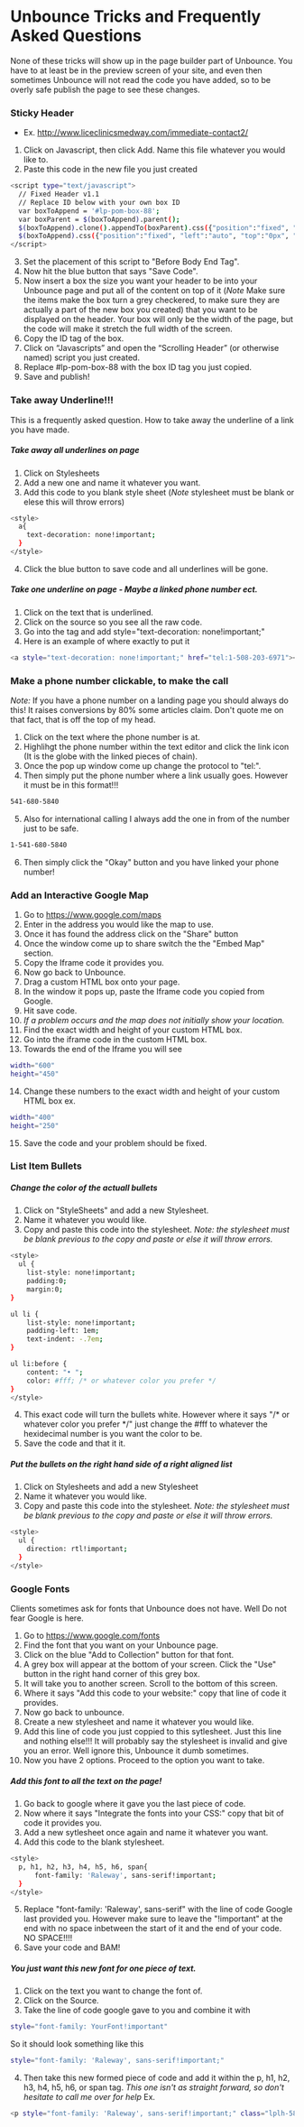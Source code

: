 # Unbounce Tricks and Frequently Asked Questions

None of these tricks will show up in the page builder part of Unbounce. You have to at least be in the preview screen of your site, and even then sometimes Unbounce will not read the code you have added, so to be overly safe publish the page to see these changes. 

### Sticky Header

  - Ex. http://www.liceclinicsmedway.com/immediate-contact2/

1. Click on Javascript, then click Add. Name this file whatever you would like to. 
2. Paste this code in the new file you just created
```sh
<script type="text/javascript">
  // Fixed Header v1.1
  // Replace ID below with your own box ID
  var boxToAppend = '#lp-pom-box-88';
  var boxParent = $(boxToAppend).parent();
  $(boxToAppend).clone().appendTo(boxParent).css({"position":"fixed", "left":"0", "top":"0", "width":"100%", "z-index":"899"}).children().remove();
  $(boxToAppend).css({"position":"fixed", "left":"auto", "top":"0px", "width":"100%", "z-index":"999", "border-style":"none none none none", "border-width":"0px", "background":"none"});
</script>
```
3. Set the placement of this script to "Before Body End Tag". 
4. Now hit the blue button that says "Save Code". 
5. Now insert a box the size you want your header to be into your Unbounce page and put all of the content on top of it (*Note* Make sure the items make the box turn a grey checkered, to make sure they are actually a part of the new box you created) that you want to be displayed on the header. Your box will only be the width of the page, but the code will make it stretch the full width of the screen.
6. Copy the ID tag of the box.
7.	Click on “Javascripts” and open the “Scrolling Header” (or otherwise named) script you just created.
8.	Replace #lp-pom-box-88 with the box ID tag you just copied.
9.	Save and publish!

### Take away Underline!!! 

This is a frequently asked question. How to take away the underline of a link you have made. 

##### Take away all underlines on page

1. Click on Stylesheets
2. Add a new one and name it whatever you want. 
3. Add this code to you blank style sheet (*Note* stylesheet must be blank or elese this will throw errors)
```sh
<style>
  a{
    text-decoration: none!important;
  }
</style>
```
4. Click the blue button to save code and all underlines will be gone. 
##### Take one underline on page - Maybe a linked phone number ect. 
1. Click on the text that is underlined. 
2. Click on the source so you see all the raw code. 
3. Go into the <a> tag and add style="text-decoration: none!important;"
4. Here is an example of where exactly to put it 
```sh
<a style="text-decoration: none!important;" href="tel:1-508-203-6971"><span style="color:#00a8ca;"><span style="font-size:36px;">508-556-1261</span></span></a>
```

### Make a phone number clickable, to make the call
*Note:* If you have a phone number on a landing page you should always do this! It raises conversions by 80% some articles claim. Don't quote me on that fact, that is off the top of my head. 

1. Click on the text where the phone number is at. 
2. Highlihgt the phone number within the text editor and click the link icon (It is the globe with the linked pieces of chain). 
3. Once the pop up window come up change the protocol to "tel:". 
4. Then simply put the phone number where a link usually goes. However it must be in this format!!!
```sh
541-680-5840
```
5. Also for international calling I always add the one in from of the number just to be safe. 
```sh
1-541-680-5840
```
6. Then simply click the "Okay" button and you have linked your phone number! 

### Add an Interactive Google Map

1. Go to https://www.google.com/maps
2. Enter in the address you would like the map to use. 
3. Once it has found the address click on the "Share" button
4. Once the window come up to share switch the the "Embed Map" section. 
5. Copy the Iframe code it provides you. 
6. Now go back to Unbounce. 
7. Drag a custom HTML box onto your page. 
8. In the window it pops up, paste the Iframe code you copied from Google. 
9. Hit save code. 
10. *If a problem occurs and the map does not initially show your location.*
11. Find the exact width and height of your custom HTML box. 
12. Go into the iframe code in the custom HTML box. 
13. Towards the end of the Iframe you will see 
```sh
width="600"
height="450"
```
14. Change these numbers to the exact width and height of your custom HTML box
ex. 
```sh
width="400"
height="250"
```
15. Save the code and your problem should be fixed. 
### List Item Bullets
##### Change the color of the actuall bullets
1. Click on "StyleSheets" and add a new Stylesheet. 
2. Name it whatever you would like. 
3. Copy and paste this code into the stylesheet. *Note: the stylesheet must be blank previous to the copy and paste or else it will throw errors.*
```sh
<style>
  ul {
    list-style: none!important;
    padding:0;
    margin:0;
}

ul li { 
    list-style: none!important;
    padding-left: 1em; 
    text-indent: -.7em;
}

ul li:before {
    content: "• ";
    color: #fff; /* or whatever color you prefer */
}
</style>
```
4. This exact code will turn the bullets white. However where it says "/* or whatever color you prefer */" just change the #fff to whatever the hexidecimal number is you want the color to be. 
5. Save the code and that it it. 
##### Put the bullets on the right hand side of a right aligned list
1. Click on Stylesheets and add a new Stylesheet
2. Name it whatever you would like.
3. Copy and paste this code into the stylesheet. *Note: the stylesheet must be blank previous to the copy and paste or else it will throw errors.*
```sh
<style>
  ul {
    direction: rtl!important;
  }
</style>
```

### Google Fonts
Clients sometimes ask for fonts that Unbounce does not have. Well Do not fear Google is here.
1. Go to https://www.google.com/fonts
2. Find the font that you want on your Unbounce page.
3. Click on the blue "Add to Collection" button for that font. 
4. A grey box will appear at the bottom of your screen. Click the "Use" button in the right hand corner of this grey box. 
5. It will take you to another screen. Scroll to the bottom of this screen. 
6. Where it says "Add this code to your website:" copy that line of code it provides. 
7. Now go back to unbounce. 
8. Create a new stylesheet and name it whatever you would like. 
9. Add this line of code you just coppied to this sytlesheet. Just this line and nothing else!!! It will probably say the stylesheet is invalid and give you an error. Well ignore this, Unbounce it dumb sometimes. 
10. Now you have 2 options. Proceed to the option you want to take. 
##### Add this font to all the text on the page!
1. Go back to google where it gave you the last piece of code. 
2. Now where it says "Integrate the fonts into your CSS:" copy that bit of code it provides you. 
3. Add a new sytlesheet once again and name it whatever you want. 
4. Add this code to the blank stylesheet. 
```sh
<style>
  p, h1, h2, h3, h4, h5, h6, span{
      font-family: 'Raleway', sans-serif!important;
  }
</style>
```
5. Replace "font-family: 'Raleway', sans-serif" with the line of code Google last provided you. However make sure to leave the "!important" at the end with no space inbetween the start of it and the end of your code. NO SPACE!!!!
6. Save your code and BAM!
##### You just want this new font for one piece of text. 
1. Click on the text you want to change the font of. 
2. Click on the Source. 
3. Take the line of code google gave to you and combine it with 
```sh
style="font-family: YourFont!important"
```
So it should look something like this
```sh
style="font-family: 'Raleway', sans-serif!important;"
```
4. Then take this new formed piece of code and add it within the p, h1, h2, h3, h4, h5, h6, or span tag. *This one isn't as straight forward, so don't hesitate to call me over for help*
Ex. 
```sh
<p style="font-family: 'Raleway', sans-serif!important;" class="lplh-58">Hello World</p>
```


